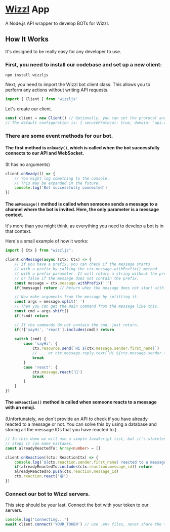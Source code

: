 # [Wizzl](https://wizzl.co) App

A Node.js API wrapper to develop BOTs for Wizzl.

## How It Works

It's designed to be really easy for any developer to use.

### First, you need to install our codebase and set up a new client:

```shell
npm install wizzljs
```

Next, you need to import the Wizzl bot client class. This allows you to perform any actions without writing API requests.

```typescript
import { Client } from 'wizzljs'
```

Let's create our client.

```typescript
const client = new Client() // Optionally, you can set the protocol and domain as an object.
// The default configuration is: { secureProtocol: true, domain: 'api.wizzl.co' } 
```

### There are some event methods for our bot.

#### The first method is `onReady()`, which is called when the bot successfully connects to our API and WebSocket. 
(It has no arguments)

```typescript
client.onReady(() => {
    // You might log something to the console.
    // This may be expanded in the future.
    console.log('Bot successfully connected')
})
```

#### The `onMessage()` method is called when someone sends a message to a channel where the bot is invited. Here, the only parameter is a message context. 
It's more than you might think, as everything you need to develop a bot is in that context.

Here's a small example of how it works:
```typescript
import { Ctx } from "wizzljs";

client.onMessage(async (ctx: Ctx) => {
    // If you have a prefix, you can check if the message starts
    // with a prefix by calling the ctx.message.withPrefix() method
    // with a prefix parameter. It will return a string without the prefix
    // or false if the message does not contain the prefix.
    const message = ctx.message.withPrefix('!')
    if(!message) return // Return when the message does not start with the prefix

    // Now make arguments from the message by splitting it.
    const args = message.split(' ')
    // Then you can get the main command from the message like this.
    const cmd = args.shift()
    if(!cmd) return

    // If the commands do not contain the cmd, just return.
    if(!['sayHi', 'react'].includes(cmd)) return
    
    switch (cmd) {
        case 'sayHi': {
            ctx.resource.send(`Hi ${ctx.message.sender.first_name}`)
            // ... or ctx.message.reply.text(`Hi ${ctx.message.sender.first_name}`)
            break
        }
        case 'react': {
            ctx.message.react('🚀')
            break
        }
    }
})
```

#### The `onReaction()` method is called when someone reacts to a message with an emoji.
(Unfortunately, we don't provide an API to check if you have already reacted to a message or not. You can solve this by using a database and storing all the message IDs that you have reacted to.)

```typescript
// In this demo we will use a simple JavaScript list, but it's stateless, so when the bot
// stops it can make mistakes.
const alreadyReactedTo: Array<number> = []

client.onReaction((ctx: ReactionCtx) => {
    console.log(`${ctx.reaction.sender.first_name} reacted to a message with ID: ${ctx.reaction.message_id}`)
    if(alreadyReactedTo.includes(ctx.reaction.message_id)) return
    alreadyReactedTo.push(ctx.reaction.message_id)
    ctx.reaction.react('😁')
})
```

### Connect our bot to Wizzl servers.

This step should be your last. Connect the bot with your token to our servers.

```typescript
console.log('Connecting...')
await client.connect('YOUR_TOKEN') // use .env files, never share the token with anyone
```